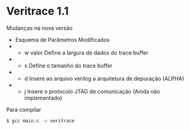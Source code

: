 # Veritrace 1.1








Mudanças na nova versão

- Esquema de Parâmetros Modificados 
- - w valor Define a largura de dados do trace buffer
- - s Define o tamanho do trace buffer
- - d Insere ao arquivo verilog a arquitetura de depuração (ALPHA)
- - j Insere o protocolo JTAG de comunicação (Ainda não implementado)

Para compilar
```sh
$ gcc main.c -o veritrace
```
 
